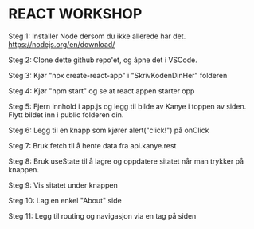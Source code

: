 REACT WORKSHOP
==============


Steg 1: Installer Node dersom du ikke allerede har det.  https://nodejs.org/en/download/ 

Steg 2: Clone dette github repo'et, og åpne det i VSCode.

Steg 3: Kjør "npx create-react-app" i "SkrivKodenDinHer" folderen

Steg 4: Kjør "npm start" og se at react appen starter opp

Steg 5: Fjern innhold i app.js og legg til bilde av Kanye i toppen av siden. Flytt bildet inn i public folderen din.

Steg 6: Legg til en knapp som kjører alert("click!") på onClick

Steg 7: Bruk fetch til å hente data fra api.kanye.rest

Steg 8: Bruk useState til å lagre og oppdatere sitatet når man trykker på knappen.

Steg 9: Vis sitatet under knappen

Steg 10: Lag en enkel "About" side

Steg 11: Legg til routing og navigasjon via en <a> tag på siden

